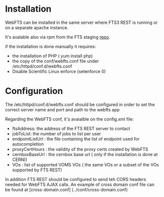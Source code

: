 Installation
============

WebFTS can be installed in the same server where FTS3 REST is running or on a separate apache instance.

It's avalable also via rpm from the FTS staging [repo](http://grid-deployment.web.cern.ch/grid-deployment/dms/fts3/repos/el6/x86_64/).

if the installation is done manually it requires:

* the installation of PHP ( yum install php)
* the copy of the conf/webfts.conf file under /etc/httpd/conf.d/webfts.conf 
* Disable Scientific Linux enforce (setenforce 0)


Configuration
=============

The /etc/httpd/conf.d/webfts.conf should be configured in order to set the correct server name and port and path to the webfts app

Regarding the WebFTS conf, it's avaialble on the config.xml file:

* ftsAddress: the address of the FTS REST server to contact
* jobToList: the number of jobs to list per user
* endpointListUrl : the file containing the list of endpoint used for autocompletion
* proxyCertHours : the validity of the proxy certs created by WebFTS
* cernboxBaseUrl : the cernbox base url ( only if the installation is done at CERN))
* VOs : list of supported VOMS VOs ( the same VOs or a subset of the VOs supported by FTS REST)

In addition FTS REST should be configured to send teh CORS headers needed for WebFTS AJAX calls. An example of cross domain conf file can be found at [cross-domain.conf] (../conf/cross-domain.conf)





